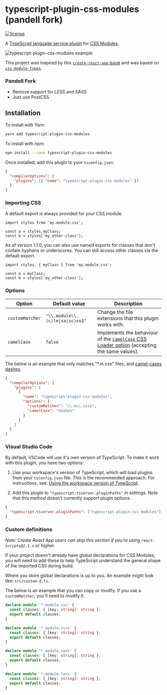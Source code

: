 # typescript-plugin-css-modules (pandell fork)

[![license](https://img.shields.io/npm/l/typescript-plugin-css-modules.svg)](https://github.com/mrmckeb/typescript-plugin-css-modules/blob/develop/LICENSE)

A [TypeScript language service plugin](https://github.com/Microsoft/TypeScript/wiki/Writing-a-Language-Service-Plugin)
for [CSS Modules](https://github.com/css-modules/css-modules).

<img src="https://raw.githubusercontent.com/mrmckeb/typescript-plugin-css-modules/master/.github/images/example.gif" alt="typescript-plugin-css-modules example" />

This project was inspired by this [`create-react-app` issue](https://github.com/facebook/create-react-app/issues/5677)
and was based on [`css-module-types`](https://github.com/timothykang/css-module-types).

### Pandell Fork

- Remove support for LESS and SASS
- Just use PostCSS

## Installation

To install with Yarn:

```sh
yarn add typescript-plugin-css-modules
```

To install with npm:

```sh
npm install --save typescript-plugin-css-modules
```

Once installed, add this plugin to your `tsconfig.json`:

```json
{
  "compilerOptions": {
    "plugins": [{ "name": "typescript-plugin-css-modules" }]
  }
}
```

### Importing CSS

A default export is always provided for your CSS module.

```tsx
import styles from 'my.module.css';

const a = styles.myClass;
const b = styles['my_other-class'];
```

As of version 1.1.0, you can also use named exports for classes that don't contain hyphens or underscores. You can still access other classes via the default export.

```tsx
import styles, { myClass } from 'my.module.css';

const a = myClass;
const b = styles['my_other-class'];
```

### Options

| Option          | Default value                      | Description                                                                                                                                           |
| --------------- | ---------------------------------- | ----------------------------------------------------------------------------------------------------------------------------------------------------- |
| `customMatcher` | `"\\.module\\.(c\|le\|sa\|sc)ss$"` | Change the file extensions that this plugin works with.                                                                                               |
| `camelCase`     | `false`                            | Implements the behaviour of the [`camelCase` CSS Loader option](https://github.com/webpack-contrib/css-loader#camelcase) (accepting the same values). |

The below is an example that only matches "\*.m.css" files, and [camel-cases dashes](https://github.com/webpack-contrib/css-loader#camelcase).

```json
{
  "compilerOptions": {
    "plugins": [
      {
        "name": "typescript-plugin-css-modules",
        "options": {
          "customMatcher": "\\.m\\.css$",
          "camelCase": "dashes"
        }
      }
    ]
  }
}
```

### Visual Studio Code

By default, VSCode will use it's own version of TypeScript. To make it work with this plugin, you have two options:

1. Use your workspace's version of TypeScript, which will load plugins from your `tsconfig.json` file. This is the recommended approach. For instructions, see: [Using the workspace version of TypeScript](https://code.visualstudio.com/docs/languages/typescript#_using-the-workspace-version-of-typescript).

2. Add this plugin to `"typescript.tsserver.pluginPaths"` in settings. Note that this method doesn't currently support plugin options.

```json
{
  "typescript.tsserver.pluginPaths": ["typescript-plugin-css-modules"]
}
```

### Custom definitions

_Note: Create React App users can skip this section if you're using `react-scripts@2.1.x` or higher._

If your project doesn't already have global declarations for CSS Modules, you will need to add these to help TypeScript understand the general shape of the imported CSS during build.

Where you store global declarations is up to you. An example might look like: `src/custom.d.ts`.

The below is an example that you can copy or modify. If you use a `customMatcher`, you'll need to modify it.

```ts
declare module '*.module.css' {
  const classes: { [key: string]: string };
  export default classes;
}

declare module '*.module.scss' {
  const classes: { [key: string]: string };
  export default classes;
}

declare module '*.module.sass' {
  const classes: { [key: string]: string };
  export default classes;
}

declare module '*.module.less' {
  const classes: { [key: string]: string };
  export default classes;
}
```
